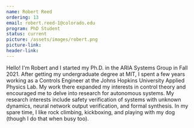 ```yaml
---
name: Robert Reed
ordering: 13 
email: robert.reed-1@colorado.edu
program: PhD Student
status: current
picture: /assets/images/robert.png
picture-link: 
header-link: 
---
```


Hello! I'm Robert and I started my Ph.D. in the ARIA Systems Group in Fall 2021. After getting my undergraduate degree at MIT, I spent a few years working as a Controls Engineer at the Johns Hopkins University Applied Physics Lab. My work there expanded my interests in control theory and encouraged me to delve into research for autonomous systems. My research interests include safety verification of systems with unknown dynamics, neural network output verification, and formal synthesis. In my spare time, I like rock climbing, kickboxing, and playing with my dog (though I do that when busy too).
